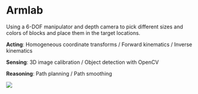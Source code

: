 # Armlab

Using a 6-DOF manipulator and depth camera to pick different sizes and colors of blocks and place them in the target locations. 

**Acting**: Homogeneous coordinate transforms / Forward kinematics / Inverse kinematics

**Sensing**: 3D image calibration / Object detection with OpenCV

**Reasoning**: Path planning / Path smoothing

![](https://github.com/relifeto18/Armlab/blob/main/grasp%20block.gif)
